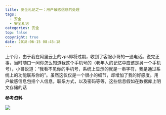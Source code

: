 ```yaml
---
title: 安全札记之一：用户敏感信息的处理
tags:
  - 安全
  - 安全札记
categories: 安全
top: false
copyright: true
date: 2018-06-15 08:45:18
---
```

上个月，由于我在阿里云上的vps即将过期，收到了客服小哥的一通电话。说完正事，当时随口一问你怎么知道我这个手机号的（老年人的记忆中应该是另一个手机号），小哥说道：“我看不见你的手机号，系统上显示的就是一串字符，我是通过系统上的功能联系你的”。虽然这仅仅是一个很小的细节，却增加了我的好感度。用户敏感信息包括个人信息，联系方式，以及密码等等，这些信息假如在数据库上明文存储的话
<!--more-->

**参考资料**
[]()

![](http://oankigr4l.bkt.clouddn.com/wexin.png)